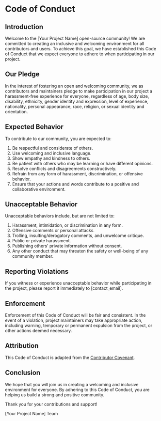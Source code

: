 # Code of Conduct

## Introduction

Welcome to the [Your Project Name] open-source community! We are committed to creating an inclusive and welcoming environment for all contributors and users. To achieve this goal, we have established this Code of Conduct that we expect everyone to adhere to when participating in our project.

## Our Pledge

In the interest of fostering an open and welcoming community, we as contributors and maintainers pledge to make participation in our project a harassment-free experience for everyone, regardless of age, body size, disability, ethnicity, gender identity and expression, level of experience, nationality, personal appearance, race, religion, or sexual identity and orientation.

## Expected Behavior

To contribute to our community, you are expected to:

1. Be respectful and considerate of others.
2. Use welcoming and inclusive language.
3. Show empathy and kindness to others.
4. Be patient with others who may be learning or have different opinions.
5. Resolve conflicts and disagreements constructively.
6. Refrain from any form of harassment, discrimination, or offensive behavior.
7. Ensure that your actions and words contribute to a positive and collaborative environment.

## Unacceptable Behavior

Unacceptable behaviors include, but are not limited to:

1. Harassment, intimidation, or discrimination in any form.
2. Offensive comments or personal attacks.
3. Trolling, insulting/derogatory comments, and unwelcome critique.
4. Public or private harassment.
5. Publishing others' private information without consent.
6. Any other conduct that may threaten the safety or well-being of any community member.

## Reporting Violations

If you witness or experience unacceptable behavior while participating in the project, please report it immediately to [contact_email].

## Enforcement

Enforcement of this Code of Conduct will be fair and consistent. In the event of a violation, project maintainers may take appropriate action, including warning, temporary or permanent expulsion from the project, or other actions deemed necessary.

## Attribution

This Code of Conduct is adapted from the [Contributor Covenant](https://www.contributor-covenant.org/version/2/0/code_of_conduct.html).

## Conclusion

We hope that you will join us in creating a welcoming and inclusive environment for everyone. By adhering to this Code of Conduct, you are helping us build a strong and positive community.

Thank you for your contributions and support!

[Your Project Name] Team
